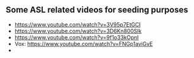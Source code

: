 ## Some ASL related videos for seeding purposes

- https://www.youtube.com/watch?v=3V95p7EtGCI
- https://www.youtube.com/watch?v=3D6Kn800SIk
- https://www.youtube.com/watch?v=9f1o33kOpnI
- Vox: https://www.youtube.com/watch?v=FNGp1aviGvE
- 